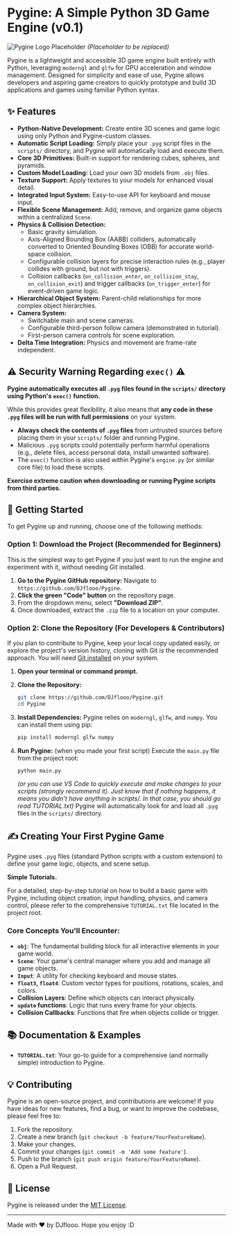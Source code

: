 # Pygine: A Simple Python 3D Game Engine (v0.1)

![Pygine Logo Placeholder](https://via.placeholder.com/600x300?text=Pygine+Engine+Screenshot+or+Logo)
*(Placeholder to be replaced)*

Pygine is a lightweight and accessible 3D game engine built entirely with Python, leveraging `moderngl` and `glfw` for GPU acceleration and window management. Designed for simplicity and ease of use, Pygine allows developers and aspiring game creators to quickly prototype and build 3D applications and games using familiar Python syntax.

## ✨ Features

* **Python-Native Development:** Create entire 3D scenes and game logic using only Python and Pygine-custom classes.
* **Automatic Script Loading:** Simply place your `.pyg` script files in the `scripts/` directory, and Pygine will automatically load and execute them.
* **Core 3D Primitives:** Built-in support for rendering cubes, spheres, and pyramids.
* **Custom Model Loading:** Load your own 3D models from `.obj` files.
* **Texture Support:** Apply textures to your models for enhanced visual detail.
* **Integrated Input System:** Easy-to-use API for keyboard and mouse input.
* **Flexible Scene Management:** Add, remove, and organize game objects within a centralized `Scene`.
* **Physics & Collision Detection:**
    * Basic gravity simulation.
    * Axis-Aligned Bounding Box (AABB) colliders, automatically converted to Oriented Bounding Boxes (OBB) for accurate world-space collision.
    * Configurable collision layers for precise interaction rules (e.g., player collides with ground, but not with triggers).
    * Collision callbacks (`on_collision_enter`, `on_collision_stay`, `on_collision_exit`) and trigger callbacks (`on_trigger_enter`) for event-driven game logic.
* **Hierarchical Object System:** Parent-child relationships for more complex object hierarchies.
* **Camera System:**
    * Switchable main and scene cameras.
    * Configurable third-person follow camera (demonstrated in tutorial).
    * First-person camera controls for scene exploration.
* **Delta Time Integration:** Physics and movement are frame-rate independent.

## ⚠️ Security Warning Regarding `exec()` ⚠️

**Pygine automatically executes all `.pyg` files found in the `scripts/` directory using Python's `exec()` function.**

While this provides great flexibility, it also means that **any code in these `.pyg` files will be run with full permissions** on your system.

* **Always check the contents of `.pyg` files** from untrusted sources before placing them in your `scripts/` folder and running Pygine.
* Malicious `.pyg` scripts could potentially perform harmful operations (e.g., delete files, access personal data, install unwanted software).
* The `exec()` function is also used within Pygine's `engine.py` (or similar core file) to load these scripts.

**Exercise extreme caution when downloading or running Pygine scripts from third parties.**


## 🚀 Getting Started

To get Pygine up and running, choose one of the following methods:

### Option 1: Download the Project (Recommended for Beginners)

This is the simplest way to get Pygine if you just want to run the engine and experiment with it, without needing Git installed.

1.  **Go to the Pygine GitHub repository:** Navigate to `https://github.com/DJflooo/Pygine`.
2.  **Click the green "Code" button** on the repository page.
3.  From the dropdown menu, select **"Download ZIP"**.
4.  Once downloaded, extract the `.zip` file to a location on your computer.

### Option 2: Clone the Repository (For Developers & Contributors)

If you plan to contribute to Pygine, keep your local copy updated easily, or explore the project's version history, cloning with Git is the recommended approach. You will need [Git installed](https://git-scm.com/downloads) on your system.

1.  **Open your terminal or command prompt.**

2.  **Clone the Repository:**
    ```bash
    git clone https://github.com/DJflooo/Pygine.git
    cd Pygine
    ```

3.  **Install Dependencies:**
    Pygine relies on `moderngl`, `glfw`, and `numpy`. You can install them using pip:
    ```bash
    pip install moderngl glfw numpy
    ```

4.  **Run Pygine:** (when you made your first script)
    Execute the `main.py` file from the project root:
    ```bash
    python main.py
    ```
    *(or you can use VS Code to quickly execute and make changes to your scripts (strongly recommend it). Just know that if nothing happens, it means you didn't have anything in scripts/. In that case, you should go read TUTORIAL.txt)*
    Pygine will automatically look for and load all `.pyg` files in the `scripts/` directory.

## ✍️ Creating Your First Pygine Game

Pygine uses `.pyg` files (standard Python scripts with a custom extension) to define your game logic, objects, and scene setup.

**Simple Tutorials.**

For a detailed, step-by-step tutorial on how to build a basic game with Pygine, including object creation, input handling, physics, and camera control, please refer to the comprehensive `TUTORIAL.txt` file located in the project root.

### Core Concepts You'll Encounter:

* **`obj`**: The fundamental building block for all interactive elements in your game world.
* **`Scene`**: Your game's central manager where you add and manage all game objects.
* **`Input`**: A utility for checking keyboard and mouse states.
* **`float3`, `float4`**: Custom vector types for positions, rotations, scales, and colors.
* **Collision Layers**: Define which objects can interact physically.
* **`update` functions**: Logic that runs every frame for your objects.
* **Collision Callbacks**: Functions that fire when objects collide or trigger.

## 📚 Documentation & Examples

* **`TUTORIAL.txt`**: Your go-to guide for a comprehensive (and normally simple) introduction to Pygine.

## 💡 Contributing

Pygine is an open-source project, and contributions are welcome! If you have ideas for new features, find a bug, or want to improve the codebase, please feel free to:

1.  Fork the repository.
2.  Create a new branch (`git checkout -b feature/YourFeatureName`).
3.  Make your changes.
4.  Commit your changes (`git commit -m 'Add some feature'`).
5.  Push to the branch (`git push origin feature/YourFeatureName`).
6.  Open a Pull Request.

## 📄 License

Pygine is released under the [MIT License](LICENSE.md).

---

Made with ❤️ by DJflooo.
Hope you enjoy :D
